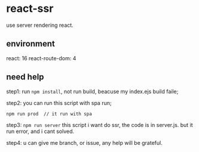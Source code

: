 # react-ssr
use server rendering react.

## environment
react: 16
react-route-dom: 4


## need help

step1: run `npm install`, not run build, beacuse my index.ejs build faile;

step2: you can run this script with spa run;
```
npm run prod  // it run with spa
```

step3: `npm run server` this script i want do ssr, the code is in server.js. but it run error, and i cant solved.

step4: u can give me branch, or issue, any help will be grateful.
